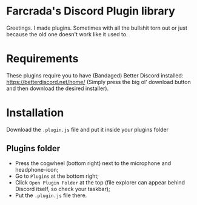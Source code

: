 # Farcrada's Discord Plugin library
Greetings. I made plugins. Sometimes with all the bullshit torn out or just because the old one doesn't work like it used to.

# Requirements
These plugins require you to have (Bandaged) Better Discord installed: https://betterdiscord.net/home/ (Simply press the big ol' download button and then download the desired installer).

# Installation
Download the `.plugin.js` file and put it inside your plugins folder

## Plugins folder
- Press the cogwheel (bottom right) next to the microphone and headphone-icon;
- Go to `Plugins` at the bottom right;
- Click `Open Plugin Folder` at the top (file explorer can appear behind Discord itself, so check your taskbar);
- Put the `.plugin.js` file there.
